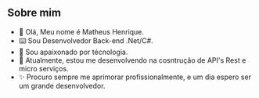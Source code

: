 <h2>Sobre mim</h2>

- 👋 Olá, Meu nome é Matheus Henrique.
- ⌨️ Sou Desenvolvedor Back-end .Net/C#.
- 💞️ Sou apaixonado por técnologia.
- 🌱 Atualmente, estou me desenvolvendo na cosntrução de API's Rest e micro serviços.
- ✨ Procuro sempre me aprimorar profissionalmente, e um dia espero ser um grande desenvolvedor.
<!---
matheushr-dev/matheushr-dev is a ✨ special ✨ repository because its `README.md` (this file) appears on your GitHub profile.
You can click the Preview link to take a look at your changes.
--->
